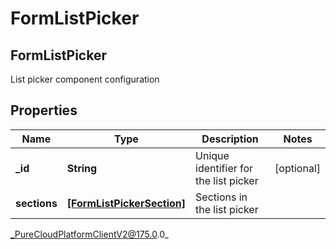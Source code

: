 # FormListPicker

## FormListPicker
List picker component configuration

## Properties

|Name | Type | Description | Notes|
|------------ | ------------- | ------------- | -------------|
| **_id** | **String** | Unique identifier for the list picker | [optional] |
| **sections** | [**[FormListPickerSection]**]([FormListPickerSection]) | Sections in the list picker | |



_PureCloudPlatformClientV2@175.0.0_
